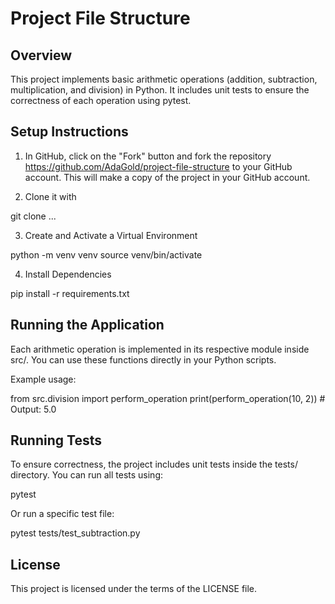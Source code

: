 # Project File Structure

## Overview

This project implements basic arithmetic operations (addition, subtraction, multiplication, and division) in Python. It includes unit tests to ensure the correctness of each operation using pytest.

## Setup Instructions

1. In GitHub, click on the "Fork" button and fork the repository https://github.com/AdaGold/project-file-structure to your GitHub account. This will make a copy of the project in your GitHub account.

2. Clone it with 

git clone ...

3. Create and Activate a Virtual Environment

python -m venv venv
source venv/bin/activate  

4. Install Dependencies

pip install -r requirements.txt

## Running the Application

Each arithmetic operation is implemented in its respective module inside src/. You can use these functions directly in your Python scripts.

Example usage:

from src.division import perform_operation
print(perform_operation(10, 2))  # Output: 5.0

## Running Tests

To ensure correctness, the project includes unit tests inside the tests/ directory. You can run all tests using:

pytest

Or run a specific test file:

pytest tests/test_subtraction.py

## License

This project is licensed under the terms of the LICENSE file.
